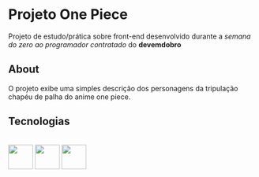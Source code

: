 # Projeto One Piece

Projeto de estudo/prática sobre front-end desenvolvido durante a _semana do zero ao programador contratado_ do **devemdobro**

## About

O projeto exibe uma simples descrição dos personagens da tripulação chapéu de palha do anime one piece.

## Tecnologias

<div style="display: inline-block"><br>
    <img height="50" src="https://cdn.jsdelivr.net/gh/devicons/devicon/icons/html5/html5-original.svg"/>
    <img height="50" src="https://cdn.jsdelivr.net/gh/devicons/devicon/icons/css3/css3-original.svg" />
    <img height="50" src="https://cdn.jsdelivr.net/gh/devicons/devicon/icons/javascript/javascript-plain.svg" />
</div>
